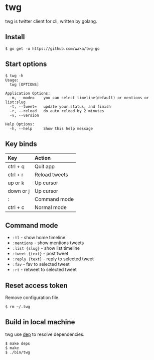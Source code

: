 # twg

twg is twitter client for cli, written by golang.

## Install

```
$ go get -u https://github.com/waka/twg-go
```

## Start options

```
$ twg -h
Usage:
  twg [OPTIONS]

Application Options:
  -m, --mode=    you can select timeline(default) or mentions or list:slug
  -t, --tweet=   update your status, and finish
  -r, --reload   do auto reload by 2 minutes
  -v, --version

Help Options:
  -h, --help     Show this help message
```

## Key binds

| Key        | Action        |
|:-----------|:--------------|
| ctrl + q   | Quit app      |
| ctrl + r   | Reload tweets |
| up or k    | Up cursor     |
| down or j  | Up cursor     |
| :          | Command mode  |
| ctrl + c   | Normal mode   |

## Command mode

- `:tl` - show home timeline
- `:mentions` - show mentions tweets
- `:list {slug}` - show list timeline
- `:tweet {text}` - post tweet
- `:reply {text}` - reply to selected tweet
- `:fav` - fav to selected tweet
- `:rt` - retweet to selected tweet

## Reset access token

Remove configuration file.

```
$ rm ~/.twg
```

## Build in local machine

twg use [dep](https://github.com/golang/dep) to resolve dependencies.

```
$ make deps
$ make
$ ./bin/twg
```
